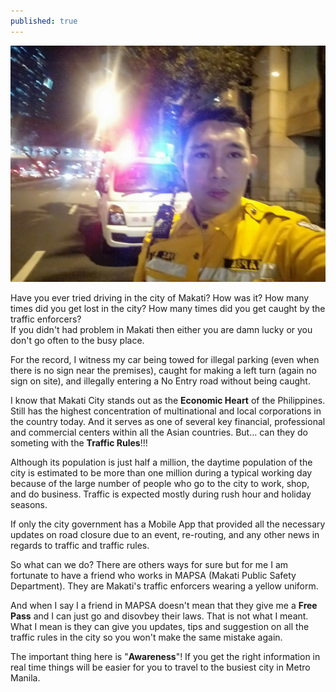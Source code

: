 ```yaml
---
published: true
---
```

![Mapsa](/images/Mapsa.jpg)

Have you ever tried driving in the city of Makati? How was it? How many times did you get lost in the city? How many times did you get caught by the traffic enforcers?   
If you didn't had problem in Makati then either you are damn lucky or you don't go often to the busy place.

For the record, I witness my car being towed for illegal parking (even when there is no sign near the premises), caught for making a left turn (again no sign on site), and illegally entering a No Entry road without being caught.

I know that Makati City stands out as the **Economic Heart** of the Philippines. Still has the highest concentration of multinational and local corporations in the country today. And it serves as one of several key financial, professional and commercial centers within all the Asian countries. 
But... can they do someting with the **Traffic Rules**!!! 

Although its population is just half a million, the daytime population of the city is estimated to be more than one million during a typical working day because of the large number of people who go to the city to work, shop, and do business. Traffic is expected mostly during rush hour and holiday seasons.

If only the city government has a Mobile App that provided all the necessary updates on road closure due to an event, re-routing, and any other news in regards to traffic and traffic rules.

So what can we do? There are others ways for sure but for me I am fortunate to have a friend who works in MAPSA (Makati Public Safety Department). They are Makati's traffic enforcers wearing a yellow uniform.  

And when I say I a friend in MAPSA doesn't mean that they give me a **Free Pass** and I can just go and disovbey their laws. That is not what I meant.   
What I mean is they can give you updates, tips and suggestion on all the traffic rules in the city so you won't make the same mistake again.

The important thing here is "**Awareness**"! If you get the right information in real time things will be easier for you to travel to the busiest city in Metro Manila. 